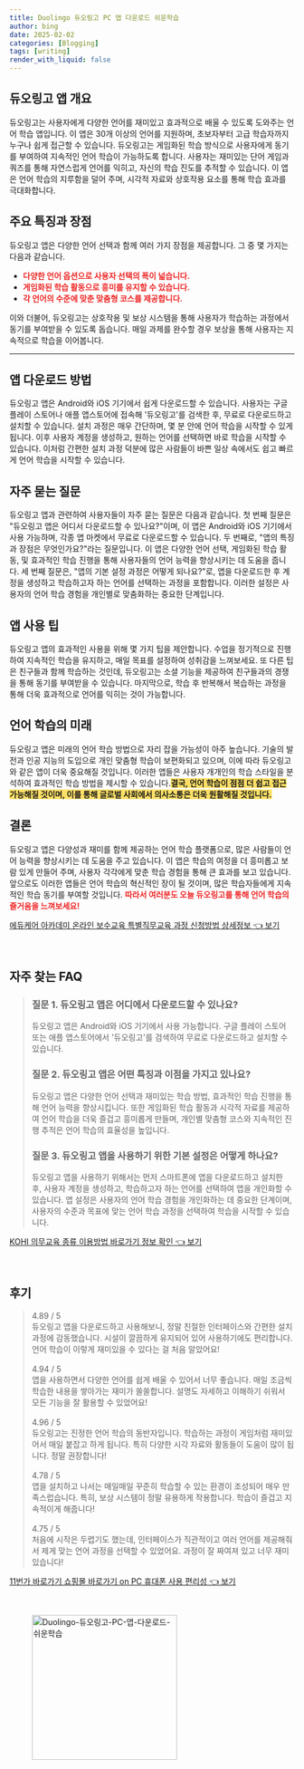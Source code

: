```yaml
---
title: Duolingo 듀오링고 PC 앱 다운로드 쉬운학습
author: bing
date: 2025-02-02
categories: [Blogging]
tags: [writing]
render_with_liquid: false
---
```



<h2 id='듀오링고_앱_개요'>듀오링고 앱 개요</h2>

<p>듀오링고는 사용자에게 다양한 언어를 재미있고 효과적으로 배울 수 있도록 도와주는 언어 학습 앱입니다. 이 앱은 30개 이상의 언어를 지원하며, 초보자부터 고급 학습자까지 누구나 쉽게 접근할 수 있습니다. 듀오링고는 게임화된 학습 방식으로 사용자에게 동기를 부여하여 지속적인 언어 학습이 가능하도록 합니다. 사용자는 재미있는 단어 게임과 쿼즈를 통해 자연스럽게 언어를 익히고, 자신의 학습 진도를 추적할 수 있습니다. 이 앱은 언어 학습의 지루함을 덜어 주며, 시각적 자료와 상호작용 요소를 통해 학습 효과를 극대화합니다.</p>

<h2 id='주요_특징과_장점'>주요 특징과 장점</h2>

<p>듀오링고 앱은 다양한 언어 선택과 함께 여러 가지 장점을 제공합니다. 그 중 몇 가지는 다음과 같습니다.</p>

<ul>
    <li><b><span style="color: #ee2323;">다양한 언어 옵션으로 사용자 선택의 폭이 넓습니다.</span></b></li>
    <li><b><span style="color: #ee2323;">게임화된 학습 활동으로 흥미를 유지할 수 있습니다.</span></b></li>
    <li><b><span style="color: #ee2323;">각 언어의 수준에 맞춘 맞춤형 코스를 제공합니다.</span></b></li>
</ul>

<p>이와 더불어, 듀오링고는 상호작용 및 보상 시스템을 통해 사용자가 학습하는 과정에서 동기를 부여받을 수 있도록 돕습니다. 매일 과제를 완수할 경우 보상을 통해 사용자는 지속적으로 학습을 이어봅니다.</p>

<hr />

<h2 id='앱_다운로드_방법'>앱 다운로드 방법</h2>

<p>듀오링고 앱은 Android와 iOS 기기에서 쉽게 다운로드할 수 있습니다. 사용자는 구글 플레이 스토어나 애플 앱스토어에 접속해 '듀오링고'를 검색한 후, 무료로 다운로드하고 설치할 수 있습니다. 설치 과정은 매우 간단하며, 몇 분 안에 언어 학습을 시작할 수 있게 됩니다. 이후 사용자 계정을 생성하고, 원하는 언어를 선택하면 바로 학습을 시작할 수 있습니다. 이처럼 간편한 설치 과정 덕분에 많은 사람들이 바쁜 일상 속에서도 쉽고 빠르게 언어 학습을 시작할 수 있습니다.</p>

<h2 id='자주_묻는_질문'>자주 묻는 질문</h2>

<p>듀오링고 앱과 관련하여 사용자들이 자주 묻는 질문은 다음과 같습니다. 첫 번째 질문은 "듀오링고 앱은 어디서 다운로드할 수 있나요?"이며, 이 앱은 Android와 iOS 기기에서 사용 가능하며, 각종 앱 마켓에서 무료로 다운로드할 수 있습니다. 두 번째로, "앱의 특징과 장점은 무엇인가요?"라는 질문입니다. 이 앱은 다양한 언어 선택, 게임화된 학습 활동, 및 효과적인 학습 진행을 통해 사용자들의 언어 능력을 향상시키는 데 도움을 줍니다. 세 번째 질문은, "앱의 기본 설정 과정은 어떻게 되나요?"로, 앱을 다운로드한 후 계정을 생성하고 학습하고자 하는 언어를 선택하는 과정을 포함합니다. 이러한 설정은 사용자의 언어 학습 경험을 개인별로 맞춤화하는 중요한 단계입니다.</p>

<h2 id='앱_사용_팁'>앱 사용 팁</h2>

<p>듀오링고 앱의 효과적인 사용을 위해 몇 가지 팁을 제안합니다. 수업을 정기적으로 진행하여 지속적인 학습을 유지하고, 매일 목표를 설정하여 성취감을 느껴보세요. 또 다른 팁은 친구들과 함께 학습하는 것인데, 듀오링고는 소셜 기능을 제공하여 친구들과의 경쟁을 통해 동기를 부여받을 수 있습니다. 마지막으로, 학습 후 반복해서 복습하는 과정을 통해 더욱 효과적으로 언어를 익히는 것이 가능합니다.</p>

<h2 id='언어_학습의_미래'>언어 학습의 미래</h2>

<p>듀오링고 앱은 미래의 언어 학습 방법으로 자리 잡을 가능성이 아주 높습니다. 기술의 발전과 인공 지능의 도입으로 개인 맞춤형 학습이 보편화되고 있으며, 이에 따라 듀오링고와 같은 앱이 더욱 중요해질 것입니다. 이러한 앱들은 사용자 개개인의 학습 스타일을 분석하여 효과적인 학습 방법을 제시할 수 있습니다.<b><span style="background-color: #ffe066;">결국, 언어 학습이 점점 더 쉽고 접근 가능해질 것이며, 이를 통해 글로벌 사회에서 의사소통은 더욱 원활해질 것입니다.</span></b></p>

<h2 id='결론'>결론</h2>

<p>듀오링고 앱은 다양성과 재미를 함께 제공하는 언어 학습 플랫폼으로, 많은 사람들이 언어 능력을 향상시키는 데 도움을 주고 있습니다. 이 앱은 학습의 여정을 더 흥미롭고 보람 있게 만들어 주며, 사용자 각각에게 맞춘 학습 경험을 통해 큰 효과를 보고 있습니다. 앞으로도 이러한 앱들은 언어 학습의 혁신적인 장이 될 것이며, 많은 학습자들에게 지속적인 학습 동기를 부여할 것입니다. <b><span style="color: #ee2323;">따라서 여러분도 오늘 듀오링고를 통해 언어 학습의 즐거움을 느껴보세요!</span></b></p>


<p><a class="click-button" title="에듀케어 아카데미 온라인 보수교육 특별직무교육 과정 신청방법 상세정보" href="https://purplelist.github.io/posts/%EC%97%90%EB%93%80%EC%BC%80%EC%96%B4-%EC%95%84%EC%B9%B4%EB%8D%B0%EB%AF%B8-%EC%98%A8%EB%9D%BC%EC%9D%B8-%EB%B3%B4%EC%88%98%EA%B5%90%EC%9C%A1-%ED%8A%B9%EB%B3%84%EC%A7%81%EB%AC%B4%EA%B5%90%EC%9C%A1-%EA%B3%BC%EC%A0%95-%EC%8B%A0%EC%B2%AD%EB%B0%A9%EB%B2%95-%EC%83%81%EC%84%B8%EC%A0%95%EB%B3%B4/" rel="dofollow">에듀케어 아카데미 온라인 보수교육 특별직무교육 과정 신청방법 상세정보 👈 보기</a></p><br>
<h2 id='자주_찾는_FAQ'>자주 찾는 FAQ</h2>
<div itemscope="" itemtype="https://schema.org/FAQPage"> 
<blockquote> 
<div itemscope="" itemprop="mainEntity" itemtype="https://schema.org/Question"> 
<h3 itemprop="name">질문 1. 듀오링고 앱은 어디에서 다운로드할 수 있나요?</h3> 
<div itemscope="" itemprop="acceptedAnswer" itemtype="https://schema.org/Answer"> 
<span itemprop="text"> 
<p>듀오링고 앱은 Android와 iOS 기기에서 사용 가능합니다. 구글 플레이 스토어 또는 애플 앱스토어에서 '듀오링고'를 검색하여 무료로 다운로드하고 설치할 수 있습니다.</p> 
</span> 
</div> 
</div> 

<div itemscope="" itemprop="mainEntity" itemtype="https://schema.org/Question"> 
<h3 itemprop="name">질문 2. 듀오링고 앱은 어떤 특징과 이점을 가지고 있나요?</h3> 
<div itemscope="" itemprop="acceptedAnswer" itemtype="https://schema.org/Answer"> 
<span itemprop="text"> 
<p>듀오링고 앱은 다양한 언어 선택과 재미있는 학습 방법, 효과적인 학습 진행을 통해 언어 능력을 향상시킵니다. 또한 게임화된 학습 활동과 시각적 자료를 제공하여 언어 학습을 더욱 즐겁고 흥미롭게 만들며, 개인별 맞춤형 코스와 지속적인 진행 추적은 언어 학습의 효율성을 높입니다.</p> 
</span> 
</div> 
</div> 

<div itemscope="" itemprop="mainEntity" itemtype="https://schema.org/Question"> 
<h3 itemprop="name">질문 3. 듀오링고 앱을 사용하기 위한 기본 설정은 어떻게 하나요?</h3> 
<div itemscope="" itemprop="acceptedAnswer" itemtype="https://schema.org/Answer"> 
<span itemprop="text"> 
<p>듀오링고 앱을 사용하기 위해서는 먼저 스마트폰에 앱을 다운로드하고 설치한 후, 사용자 계정을 생성하고, 학습하고자 하는 언어를 선택하여 앱을 개인화할 수 있습니다. 앱 설정은 사용자의 언어 학습 경험을 개인화하는 데 중요한 단계이며, 사용자의 수준과 목표에 맞는 언어 학습 과정을 선택하여 학습을 시작할 수 있습니다.</p> 
</span> 
</div> 
</div> 

</blockquote> 
</div>
<p><a class="click-button" title="KOHI 의무교육 종류 이용방법 바로가기 정보 확인" href="https://purplelist.github.io/posts/KOHI-%EC%9D%98%EB%AC%B4%EA%B5%90%EC%9C%A1-%EC%A2%85%EB%A5%98-%EC%9D%B4%EC%9A%A9%EB%B0%A9%EB%B2%95-%EB%B0%94%EB%A1%9C%EA%B0%80%EA%B8%B0-%EC%A0%95%EB%B3%B4-%ED%99%95%EC%9D%B8/" rel="dofollow">KOHI 의무교육 종류 이용방법 바로가기 정보 확인 👈 보기</a></p><br>
<h2 id='후기'>후기</h2>
<div itemscope itemtype="https://schema.org/Product">
  <blockquote>
  <div itemprop="review" itemscope itemtype="https://schema.org/Review">
      <div itemprop="reviewRating" itemscope itemtype="https://schema.org/Rating"> <span itemprop="ratingValue">4.89</span> / <span itemprop="bestRating">5</span> </div>
      <span itemprop="reviewBody">듀오링고 앱을 다운로드하고 사용해보니, 정말 친절한 인터페이스와 간편한 설치 과정에 감동했습니다. 시설이 깔끔하게 유지되어 있어 사용하기에도 편리합니다. 언어 학습이 이렇게 재미있을 수 있다는 걸 처음 알았어요!</span>
  </div>
  <br>
  <div itemprop="review" itemscope itemtype="https://schema.org/Review">
      <div itemprop="reviewRating" itemscope itemtype="https://schema.org/Rating"> <span itemprop="ratingValue">4.94</span> / <span itemprop="bestRating">5</span> </div>
      <span itemprop="reviewBody">앱을 사용하면서 다양한 언어를 쉽게 배울 수 있어서 너무 좋습니다. 매일 조금씩 학습한 내용을 쌓아가는 재미가 쏠쏠합니다. 설명도 자세하고 이해하기 쉬워서 모든 기능을 잘 활용할 수 있었어요!</span>
  </div>
  <br>
  <div itemprop="review" itemscope itemtype="https://schema.org/Review">
      <div itemprop="reviewRating" itemscope itemtype="https://schema.org/Rating"> <span itemprop="ratingValue">4.96</span> / <span itemprop="bestRating">5</span> </div>
      <span itemprop="reviewBody">듀오링고는 진정한 언어 학습의 동반자입니다. 학습하는 과정이 게임처럼 재미있어서 매일 붙잡고 하게 됩니다. 특히 다양한 시각 자료와 활동들이 도움이 많이 됩니다. 정말 권장합니다!</span>
  </div>
  <br>
  <div itemprop="review" itemscope itemtype="https://schema.org/Review">
      <div itemprop="reviewRating" itemscope itemtype="https://schema.org/Rating"> <span itemprop="ratingValue">4.78</span> / <span itemprop="bestRating">5</span> </div>
      <span itemprop="reviewBody">앱을 설치하고 나서는 매일매일 꾸준히 학습할 수 있는 환경이 조성되어 매우 만족스럽습니다. 특히, 보상 시스템이 정말 유용하게 작용합니다. 학습이 즐겁고 지속적이게 해줍니다!</span>
  </div>
  <br>
  <div itemprop="review" itemscope itemtype="https://schema.org/Review">
      <div itemprop="reviewRating" itemscope itemtype="https://schema.org/Rating"> <span itemprop="ratingValue">4.75</span> / <span itemprop="bestRating">5</span> </div>
      <span itemprop="reviewBody">처음에 시작은 두렵기도 했는데, 인터페이스가 직관적이고 여러 언어를 제공해줘서 제게 맞는 언어 과정을 선택할 수 있었어요. 과정이 잘 짜여져 있고 너무 재미있습니다!</span>
  </div>
  </blockquote>
</div>
<p><a class="click-button" title="11번가 바로가기 쇼핑몰 바로가기 on PC 휴대폰 사용 편리성" href="https://purplelist.github.io/posts/11%EB%B2%88%EA%B0%80-%EB%B0%94%EB%A1%9C%EA%B0%80%EA%B8%B0-%EC%87%BC%ED%95%91%EB%AA%B0-%EB%B0%94%EB%A1%9C%EA%B0%80%EA%B8%B0-on-PC-%ED%9C%B4%EB%8C%80%ED%8F%B0-%EC%82%AC%EC%9A%A9-%ED%8E%B8%EB%A6%AC%EC%84%B1/" rel="dofollow">11번가 바로가기 쇼핑몰 바로가기 on PC 휴대폰 사용 편리성 👈 보기</a></p><br>
<figure class="image"><img src="https://purplelist.github.io/assets/img/thumbnail/Duolingo-듀오링고-PC-앱-다운로드-쉬운학습.webp" alt="Duolingo-듀오링고-PC-앱-다운로드-쉬운학습" width="256" height="256"></figure>